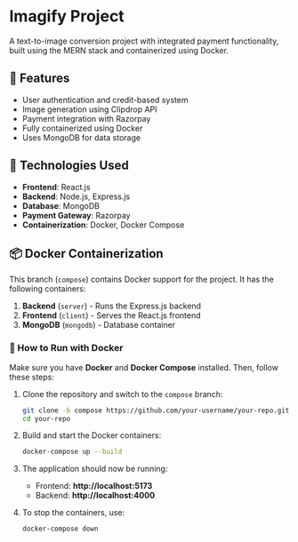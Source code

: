 # **Imagify  Project**  
A text-to-image conversion project with integrated payment functionality, built using the MERN stack and containerized using Docker.

## **📌 Features**
- User authentication and credit-based system  
- Image generation using Clipdrop API  
- Payment integration with Razorpay  
- Fully containerized using Docker  
- Uses MongoDB for data storage  

## **🚀 Technologies Used**
- **Frontend**: React.js  
- **Backend**: Node.js, Express.js  
- **Database**: MongoDB  
- **Payment Gateway**: Razorpay  
- **Containerization**: Docker, Docker Compose  

## **📦 Docker Containerization**
This branch (`compose`) contains Docker support for the project. It has the following containers:
1. **Backend** (`server`) - Runs the Express.js backend  
2. **Frontend** (`client`) - Serves the React.js frontend  
3. **MongoDB** (`mongodb`) - Database container  

### **🔧 How to Run with Docker**
Make sure you have **Docker** and **Docker Compose** installed. Then, follow these steps:

1. Clone the repository and switch to the `compose` branch:  
   ```sh
   git clone -b compose https://github.com/your-username/your-repo.git
   cd your-repo
   ```

2. Build and start the Docker containers:  
   ```sh
   docker-compose up --build
   ```

3. The application should now be running:
   - Frontend: **http://localhost:5173**
   - Backend: **http://localhost:4000**

4. To stop the containers, use:  
   ```sh
   docker-compose down
   ```

